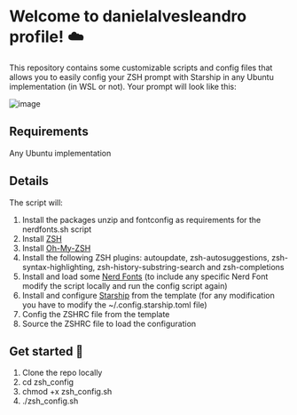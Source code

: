 # Welcome to danielalvesleandro profile! :cloud:

This repository contains some customizable scripts and config files that allows you to easily config your ZSH prompt with Starship in any Ubuntu implementation (in WSL or not). Your prompt will look like this:

![image](https://github.com/danielalvesleandro/zsh_config/assets/26511681/93ff6d58-c2bb-47c9-8196-0b3604380e33)


## Requirements
  
  Any Ubuntu implementation

  
## Details

The script will:

  1) Install the packages unzip and fontconfig as requirements for the nerdfonts.sh script
  2) Install [ZSH](https://github.com/ohmyzsh/ohmyzsh/wiki/Installing-ZSH)
  3) Install [Oh-My-ZSH](https://ohmyz.sh/)
  4) Install the following ZSH plugins: autoupdate, zsh-autosuggestions, zsh-syntax-highlighting, zsh-history-substring-search and zsh-completions
  5) Install and load some [Nerd Fonts](https://www.nerdfonts.com/) (to include any specific Nerd Font modify the script locally and run the config script again)
  6) Install and configure [Starship](https://starship.rs/) from the template (for any modification you have to modify the ~/.config.starship.toml file)
  7) Config the ZSHRC file from the template
  8) Source the ZSHRC file to load the configuration


## Get started :rocket:
  1) Clone the repo locally
  2) cd zsh_config
  3) chmod +x zsh_config.sh
  4) ./zsh_config.sh
